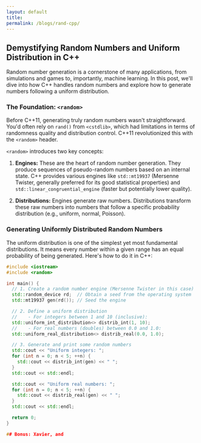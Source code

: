 ```yaml
---
layout: default
title:
permalink: /blogs/rand-cpp/
---
```


## Demystifying Random Numbers and Uniform Distribution in C++

Random number generation is a cornerstone of many applications, from simulations and games to, importantly, machine learning. In this post, we'll dive into how C++ handles random numbers and explore how to generate numbers following a uniform distribution.

### The Foundation: `<random>`

Before C++11, generating truly random numbers wasn't straightforward. You'd often rely on `rand()` from `<cstdlib>`, which had limitations in terms of randomness quality and distribution control. C++11 revolutionized this with the `<random>` header.

`<random>` introduces two key concepts:

1. **Engines:** These are the heart of random number generation. They produce sequences of pseudo-random numbers based on an internal state. C++ provides various engines like `std::mt19937` (Mersenne Twister, generally preferred for its good statistical properties) and `std::linear_congruential_engine` (faster but potentially lower quality).

2. **Distributions:** Engines generate raw numbers. Distributions transform these raw numbers into numbers that follow a specific probability distribution (e.g., uniform, normal, Poisson).

### Generating Uniformly Distributed Random Numbers

The uniform distribution is one of the simplest yet most fundamental distributions. It means every number within a given range has an equal probability of being generated. Here's how to do it in C++:

```c++
#include <iostream>
#include <random>

int main() {
  // 1. Create a random number engine (Mersenne Twister in this case)
  std::random_device rd;  // Obtain a seed from the operating system
  std::mt19937 gen(rd()); // Seed the engine

  // 2. Define a uniform distribution
  //    - For integers between 1 and 10 (inclusive):
  std::uniform_int_distribution<> distrib_int(1, 10);
  //    - For real numbers (doubles) between 0.0 and 1.0:
  std::uniform_real_distribution<> distrib_real(0.0, 1.0);

  // 3. Generate and print some random numbers
  std::cout << "Uniform integers: ";
  for (int n = 0; n < 5; ++n) {
    std::cout << distrib_int(gen) << " ";
  }
  std::cout << std::endl;

  std::cout << "Uniform real numbers: ";
  for (int n = 0; n < 5; ++n) {
    std::cout << distrib_real(gen) << " ";
  }
  std::cout << std::endl;

  return 0;
}

## Bonus: Xavier, and  
